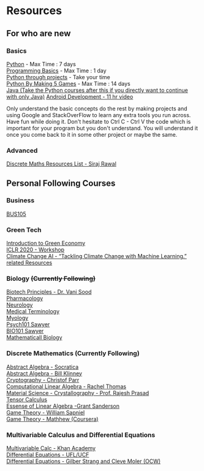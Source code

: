# Resources


## For who are new

### Basics

[Python](https://www.youtube.com/watch?v=rfscVS0vtbw) - Max Time : 7 days <br/>
[Programming Basics](https://www.youtube.com/watch?v=zOjov-2OZ0E) - Max Time : 1 day <br/>
[Python through projects](https://www.youtube.com/user/edurekaIN) - Take your time <br/>
[Python By Making 5 Games](https://www.youtube.com/watch?v=XGf2GcyHPhc) - Max Time : 14 days <br/>
[Java (Take the Python courses after this if you directly want to continue with only Java)](https://www.youtube.com/watch?v=eIrMbAQSU34)
[Android Development - 11 hr video](https://www.youtube.com/watch?v=fis26HvvDII)<br/>

Only understand the basic concepts do the rest by making projects and using Google and StackOverFlow to learn any extra tools you run across. Have fun while doing it. Don't hesitate to Ctrl C - Ctrl V the code which is important for your program but you don't understand. You will understand it once you come back to it in some other project or maybe the same.

### Advanced
[Discrete Maths Resources List - Siraj Rawal](https://github.com/llSourcell/learn_math_fast)<br/>

## Personal Following Courses

### Business

[BUS105](https://learn.saylor.org/course/view.php?id=53)<br/>

### Green Tech

[Introduction to Green Economy](https://unccelearn.org/course/view.php?id=51&page=overview)<br/>
[ICLR 2020 - Workshop](https://www.youtube.com/playlist?list=PLpPW7qLmXhdRgZ_RWGyj9WwnY5u2QeCpY)<br/>
[Climate Change AI -  “Tackling Climate Change with Machine Learning.” related Resources](https://www.climatechange.ai/resources)<br/>

### Biology ~~(Currently Following)~~

[Biotech Principles - Dr. Vani Sood](https://www.youtube.com/playlist?list=PLw4_E5WmrJxs7dwomA9HN36lOKQ_lj-n9)<br/>
[Pharmacology](https://www.youtube.com/watch?v=omovOv3DFz8&list=PLTF9h-T1TcJhfO__6ddi6yeo5s3AhRrAZ&index=2&t=4s)<br/>
[Neurology](https://www.youtube.com/playlist?list=PLTF9h-T1TcJgx3OFachdjHPMX6VE4VDS1&pbjreload=101)<br/>
[Medical Terminology](https://www.youtube.com/playlist?list=PLRjNoiRtdFwUFUyEDPtXOzKH6KbQKF2Rc)<br/>
[Myology](https://www.youtube.com/playlist?list=PLTF9h-T1TcJjV2M7i8rULUOanzq1BgXht)<br/>
[Psych101 Sawyer](https://learn.saylor.org/course/view.php?id=12)<br/>
[BIO101 Sawyer](https://learn.saylor.org/course/view.php?id=349)<br/>
[Mathematicall Biology](https://www.youtube.com/playlist?list=PLqOZ6FD_RQ7lnGZ7fkn503y_7U4rrJ-Se)<br/>


### Discrete Mathematics (Currently Following)
[Abstract Algebra - Socratica](https://www.youtube.com/watch?v=8A84sA1YuPw&list=PLi01XoE8jYoi3SgnnGorR_XOW3IcK-TP6&index=9)<br/>
[Abstract Algebra - Bill Klinney](https://www.youtube.com/watch?v=V6sDNqH7syc&list=PLmU0FIlJY-Mn3Pt-r5zQ_-Ar8mAnBZTf2&index=10)<br/>
[Cryptography - Christof Parr](https://www.youtube.com/watch?v=vnpZXJL6QCQ)<br/>
[Computational Linear Algebra - Rachel Thomas](https://www.youtube.com/watch?v=8iGzBMboA0I&list=PLtmWHNX-gukIc92m1K0P6bIOnZb-mg0hY&index=1)<br/>
[Material Science - Crystallography - Prof. Rajesh Prasad](https://www.youtube.com/watch?v=KMcsjCXfLQw&list=PLfIFNJ1DPG4nRLP5qsXn1UWTgAyysZE6-&index=2&pbjreload=101)<br/>
[Tensor Calculus](https://www.youtube.com/playlist?list=PLSuQRd4LfSUTmb_7IK7kAzxJtU2tpmEd3)<br/>
[Essense of Linear Algebra -Grant Sanderson](https://www.youtube.com/watch?v=kYB8IZa5AuE&list=PLZHQObOWTQDPD3MizzM2xVFitgF8hE_ab&index=3)<br/>
[Game Theory - William Sapniel](https://www.youtube.com/playlist?list=PLKI1h_nAkaQoDzI4xDIXzx6U2ergFmedo)<br/>
[Game Theory - Mathhew (Coursera)](https://www.coursera.org/learn/game-theory-1#syllabus)<br/>

### Multivariable Calculus and Differential Equations

[Multivariable Calc - Khan Academy](https://www.youtube.com/playlist?list=PLSQl0a2vh4HC5feHa6Rc5c0wbRTx56nF7)<br/>
[Differential Equations - UFL/UCF](https://www.youtube.com/playlist?list=PLO1y6V1SXjjO-wHEYaM-2yyNU28RqEyLX)<br/>
[Differential Equations - Gilber Strang and Cleve Moler (OCW)](https://www.youtube.com/playlist?list=PLUl4u3cNGP63oTpyxCMLKt_JmB0WtSZfG)<br/>


